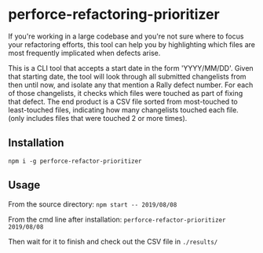 # perforce-refactoring-prioritizer

If you're working in a large codebase and you're not sure where to focus your refactoring efforts, this tool can help you by highlighting which files are most frequently implicated when defects arise.

This is a CLI tool that accepts a start date in the form 'YYYY/MM/DD'. Given that starting date, the tool will look through all submitted changelists from then until now, and isolate any that mention a Rally defect number. For each of those changelists, it checks which files were touched as part of fixing that defect. The end product is a CSV file sorted from most-touched to least-touched files, indicating how many changelists touched each file. (only includes files that were touched 2 or more times).

## Installation

`npm i -g perforce-refactor-prioritizer`

## Usage

From the source directory:
`npm start -- 2019/08/08`

From the cmd line after installation:
`perforce-refactor-prioritizer 2019/08/08`

Then wait for it to finish and check out the CSV file in `./results/`
